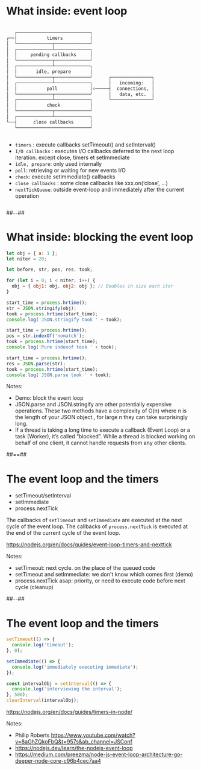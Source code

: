 <!-- .slide: class="with-code" -->
# What inside: event loop

<div class="row">
  <div class="column">

  ```bash
     ┌───────────────────────────┐
  ┌─>│           timers          │
  │  └─────────────┬─────────────┘
  │  ┌─────────────┴─────────────┐
  │  │     pending callbacks     │
  │  └─────────────┬─────────────┘
  │  ┌─────────────┴─────────────┐
  │  │       idle, prepare       │
  │  └─────────────┬─────────────┘      ┌───────────────┐
  │  ┌─────────────┴─────────────┐      │   incoming:   │
  │  │           poll            │<─────┤  connections, │
  │  └─────────────┬─────────────┘      │   data, etc.  │
  │  ┌─────────────┴─────────────┐      └───────────────┘
  │  │           check           │
  │  └─────────────┬─────────────┘
  │  ┌─────────────┴─────────────┐
  └──┤      close callbacks      │
     └───────────────────────────┘
  ```

  </div>
  <div class="column">

* `timers` : execute callbacks setTimeout() and setInterval()
* `I/O callbacks` : executes I/O callbacks deferred to the next loop iteration. except close, timers et setImmediate
* `idle, prepare`: only used internally
* `poll`: retrieving or waiting for new events I/O
* `check`: execute setImmediate() callbacks
* `close callbacks` : some close callbacks like xxx.on(‘close’, …)
* `nextTickQueue`: outside event-loop and immediately after the current operation

</div>
</div>

##--##
<!-- .slide: class="with-code" -->
# What inside: blocking the event loop 

```javascript
let obj = { a: 1 };
let niter = 20;

let before, str, pos, res, took;

for (let i = 0; i < niter; i++) {
  obj = { obj1: obj, obj2: obj }; // Doubles in size each iter
}

start_time = process.hrtime();
str = JSON.stringify(obj);
took = process.hrtime(start_time);
console.log('JSON.stringify took ' + took);

start_time = process.hrtime();
pos = str.indexOf('nomatch');
took = process.hrtime(start_time);
console.log('Pure indexof took ' + took);

start_time = process.hrtime();
res = JSON.parse(str);
took = process.hrtime(start_time);
console.log('JSON.parse took ' + took);

```

Notes:
- Demo: block the event loop
- JSON.parse and JSON.stringify are other potentially expensive operations. These two methods have a complexity of O(n) where n is the length of your JSON object., for large n they can take surprisingly long.
- If a thread is taking a long time to execute a callback (Event Loop) or a task (Worker), it’s called “blocked”. While a thread is blocked working on behalf of one client, it cannot handle requests from any other clients.


##==##

# The event loop and the timers

* setTimeout/setInterval
* setImmediate
* process.nextTick


The callbacks of `setTimeout` and  `setImmediate` are executed at the next cycle of the event loop.
The callbacks of `process.nextTick` is executed at the end of the current cycle of the event loop.


https://nodejs.org/en/docs/guides/event-loop-timers-and-nexttick
<!-- .element: class="credits" -->

Notes: 
- setTimeout: next cycle. on the place of the queued code
- setTimeout and setImmediate: we don't know which comes first (demo)
- process.nextTick asap: priority, or need to execute code before next cycle (cleanup)

##--##
<!-- .slide: class="with-code" -->

# The event loop and the timers

```javascript
setTimeout(() => {
  console.log('timeout');
}, 0);
```
```javascript
setImmediate(() => {
  console.log('immediately executing immediate');
});
```

```javascript
const intervalObj = setInterval(() => {
  console.log('interviewing the interval');
}, 500);
clearInterval(intervalObj);
```

https://nodejs.org/en/docs/guides/timers-in-node/
<!-- .element: class="credits" -->

Notes:
- Philip Roberts https://www.youtube.com/watch?v=8aGhZQkoFbQ&t=957s&ab_channel=JSConf
- https://nodejs.dev/learn/the-nodejs-event-loop
- https://medium.com/preezma/node-js-event-loop-architecture-go-deeper-node-core-c96b4cec7aa4

